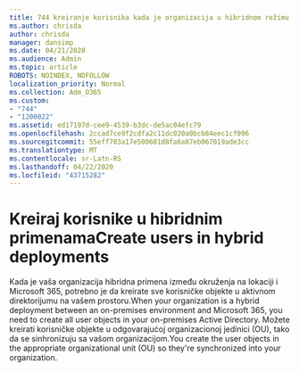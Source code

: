 ```yaml
---
title: 744 kreiranje korisnika kada je organizacija u hibridnom režimu
ms.author: chrisda
author: chrisda
manager: dansimp
ms.date: 04/21/2020
ms.audience: Admin
ms.topic: article
ROBOTS: NOINDEX, NOFOLLOW
localization_priority: Normal
ms.collection: Adm_O365
ms.custom:
- "744"
- "1200022"
ms.assetid: ed17197d-cee9-4539-b3dc-de5ac04efc79
ms.openlocfilehash: 2ccad7ce9f2cdfa2c11dc020a0bcb84eec1cf096
ms.sourcegitcommit: 55eff703a17e500681d8fa6a87eb067019ade3cc
ms.translationtype: MT
ms.contentlocale: sr-Latn-RS
ms.lasthandoff: 04/22/2020
ms.locfileid: "43715282"
---
```

# <a name="create-users-in-hybrid-deployments"></a><span data-ttu-id="cf3bc-102">Kreiraj korisnike u hibridnim primenama</span><span class="sxs-lookup"><span data-stu-id="cf3bc-102">Create users in hybrid deployments</span></span>

<span data-ttu-id="cf3bc-103">Kada je vaša organizacija hibridna primena između okruženja na lokaciji i Microsoft 365, potrebno je da kreirate sve korisničke objekte u aktivnom direktorijumu na vašem prostoru.</span><span class="sxs-lookup"><span data-stu-id="cf3bc-103">When your organization is a hybrid deployment between an on-premises environment and Microsoft 365, you need to create all user objects in your on-premises Active Directory.</span></span> <span data-ttu-id="cf3bc-104">Možete kreirati korisničke objekte u odgovarajućoj organizacionoj jedinici (OU), tako da se sinhronizuju sa vašom organizacijom.</span><span class="sxs-lookup"><span data-stu-id="cf3bc-104">You create the user objects in the appropriate organizational unit (OU) so they're synchronized into your organization.</span></span>
